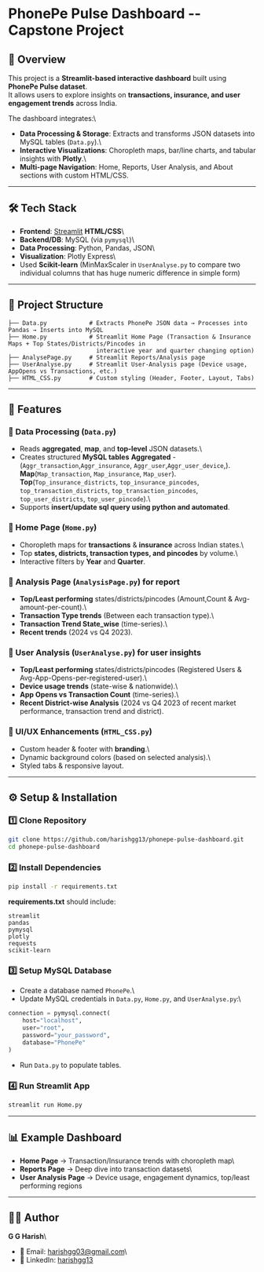 # PhonePe Pulse Dashboard -- Capstone Project

## 📌 Overview

This project is a **Streamlit-based interactive dashboard** built using
**PhonePe Pulse dataset**.\
It allows users to explore insights on **transactions, insurance, and
user engagement trends** across India.

The dashboard integrates:\
- **Data Processing & Storage**: Extracts and transforms JSON datasets
into MySQL tables (`Data.py`).\
- **Interactive Visualizations**: Choropleth maps, bar/line charts, and
tabular insights with **Plotly**.\
- **Multi-page Navigation**: Home, Reports, User Analysis, and About
sections with custom HTML/CSS.

------------------------------------------------------------------------

## 🛠️ Tech Stack

-   **Frontend**: [Streamlit](https://streamlit.io/)
    **HTML/CSS**\
-   **Backend/DB**: MySQL (via `pymysql`)\
-   **Data Processing**: Python, Pandas, JSON\
-   **Visualization**: Plotly Express\
-   Used **Scikit-learn** (MinMaxScaler in
    `UserAnalyse.py` to compare two individual columns that has huge numeric difference in simple form)

------------------------------------------------------------------------

## 📂 Project Structure

    ├── Data.py            # Extracts PhonePe JSON data → Processes into Pandas → Inserts into MySQL
    ├── Home.py            # Streamlit Home Page (Transaction & Insurance Maps + Top States/Districts/Pincodes in  
                             interactive year and quarter changing option)
    ├── AnalysePage.py     # Streamlit Reports/Analysis page
    ├── UserAnalyse.py     # Streamlit User-Analysis page (Device usage, AppOpens vs Transactions, etc.)
    ├── HTML_CSS.py        # Custom styling (Header, Footer, Layout, Tabs)

------------------------------------------------------------------------

## 🚀 Features

### 🔹 Data Processing (`Data.py`)

-   Reads **aggregated**, **map**, and **top-level** JSON datasets.\
-   Creates structured **MySQL tables** 
    **Aggregated** - (`Aggr_transaction`,`Aggr_insurance`, `Aggr_user`,`Aggr_user_device`,).\
    **Map**(`Map_transaction`, `Map_insurance`, `Map_user`).\
    **Top**(`Top_insurance_districts`, `top_insurance_pincodes`, `top_transaction_districts`,
            `top_transaction_pincodes`, `top_user_districts`, `top_user_pincode`).\
-   Supports **insert/update sql query using python and automated**.

### 🔹 Home Page (`Home.py`)

-   Choropleth maps for **transactions** & **insurance** across Indian
    states.\
-   Top **states, districts, transaction types, and pincodes** by
    volume.\
-   Interactive filters by **Year** and **Quarter**.

### 🔹 Analysis Page (`AnalysisPage.py`) for report

-   **Top/Least performing** states/districts/pincodes (Amount,Count
    & Avg-amount-per-count).\
-   **Transaction Type trends** (Between each transaction type).\
-   **Transaction Trend State_wise** (time-series).\
-   **Recent trends** (2024 vs Q4 2023).

### 🔹 User Analysis (`UserAnalyse.py`) for user insights

-   **Top/Least performing** states/districts/pincodes (Registered Users
    & Avg-App-Opens-per-registered-user).\
-   **Device usage trends** (state-wise & nationwide).\
-   **App Opens vs Transaction Count** (time-series).\
-   **Recent District-wise Analysis** (2024 vs Q4 2023 of recent market performance, transaction trend and district).

### 🔹 UI/UX Enhancements (`HTML_CSS.py`)

-   Custom header & footer with **branding**.\
-   Dynamic background colors (based on selected analysis).\
-   Styled tabs & responsive layout.

------------------------------------------------------------------------

## ⚙️ Setup & Installation

### 1️⃣ Clone Repository

``` bash
git clone https://github.com/harishgg13/phonepe-pulse-dashboard.git
cd phonepe-pulse-dashboard
```

### 2️⃣ Install Dependencies

``` bash
pip install -r requirements.txt
```

**requirements.txt** should include:

    streamlit
    pandas
    pymysql
    plotly
    requests
    scikit-learn

### 3️⃣ Setup MySQL Database

-   Create a database named `PhonePe`.\
-   Update MySQL credentials in `Data.py`, `Home.py`, and
    `UserAnalyse.py`:\

``` python
connection = pymysql.connect(
    host="localhost",
    user="root",
    password="your_password",
    database="PhonePe"
)
```

-   Run `Data.py` to populate tables.

### 4️⃣ Run Streamlit App

``` bash
streamlit run Home.py
```

------------------------------------------------------------------------

## 📊 Example Dashboard

-   **Home Page** → Transaction/Insurance trends with choropleth map\
-   **Reports Page** → Deep dive into transaction datasets\
-   **User Analysis Page** → Device usage, engagement dynamics,
    top/least performing regions

------------------------------------------------------------------------

## 👨‍💻 Author

**G G Harish**\
- 📧 Email: <harishgg03@gmail.com>\
- 💼 LinkedIn: [harishgg13](https://www.linkedin.com/in/ggharish13)
